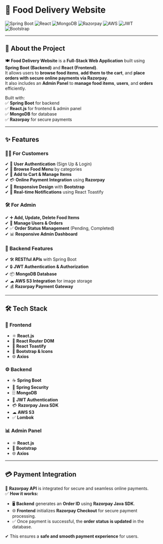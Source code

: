 # 🍕 Food Delivery Website

![Spring Boot](https://img.shields.io/badge/Backend-SpringBoot-green)
![React](https://img.shields.io/badge/Frontend-React-blue)
![MongoDB](https://img.shields.io/badge/Database-MongoDB-green)
![Razorpay](https://img.shields.io/badge/Payment-Razorpay-orange)
![AWS](https://img.shields.io/badge/Storage-AWS%20S3-yellow)
![JWT](https://img.shields.io/badge/Auth-JWT-red)
![Bootstrap](https://img.shields.io/badge/UI-Bootstrap-purple)

---

## 📖 **About the Project**

🍽 **Food Delivery Website** is a **Full-Stack Web Application** built using **Spring Boot (Backend)** and **React (Frontend)**.  
It allows users to **browse food items**, **add them to the cart**, and **place orders with secure online payments via Razorpay**.  
It also includes an **Admin Panel** to **manage food items**, **users**, and **orders** efficiently.


Built with:  
✅ **Spring Boot** for backend  
✅ **React.js** for frontend & admin panel  
✅ **MongoDB** for database  
✅ **Razorpay** for secure payments  

---

## ✨ **Features**

### 👨‍🍳 **For Customers**
✔ 🔐 **User Authentication** (Sign Up & Login)  
✔ 🍔 **Browse Food Menu** by categories  
✔ 🛒 **Add to Cart & Manage Items**  
✔ 💳 **Online Payment Integration** using **Razorpay**  
✔ 📱 **Responsive Design** with **Bootstrap**  
✔ 🔔 **Real-time Notifications** using React Toastify  

### 🛠 **For Admin**
✔ ➕ **Add, Update, Delete Food Items**  
✔ 👥 **Manage Users & Orders**  
✔ ✅ **Order Status Management** (Pending, Completed)  
✔ 📊 **Responsive Admin Dashboard**  

### 🔗 **Backend Features**
✔ 🛠 **RESTful APIs** with Spring Boot  
✔ 🔒 **JWT Authentication & Authorization**  
✔ 📦 **MongoDB Database**  
✔ ☁ **AWS S3 Integration** for image storage  
✔ 💰 **Razorpay Payment Gateway**  

---

## 🛠 **Tech Stack**

### 🎨 **Frontend**
- ⚛ **React.js**  
- 🔗 **React Router DOM**  
- 🔔 **React Toastify**  
- 🎨 **Bootstrap & Icons**  
- 🌐 **Axios**  

### ⚙ **Backend**
- ☕ **Spring Boot**  
- 🔐 **Spring Security**  
- 🗄 **MongoDB**  
- 🔑 **JWT Authentication**  
- 💳 **Razorpay Java SDK**  
- ☁ **AWS S3**  
- ✅ **Lombok**  

### 📊 **Admin Panel**
- ⚛ **React.js**  
- 🎨 **Bootstrap**  
- 🌐 **Axios**  

---

## 💳 **Payment Integration**

🔗 **Razorpay API** is integrated for secure and seamless online payments.  
✅ **How it works:**  
- 🖥 **Backend** generates an **Order ID** using **Razorpay Java SDK**.  
- 🌐 **Frontend** initializes **Razorpay Checkout** for secure payment processing.  
- ✅ Once payment is successful, the **order status is updated** in the database.  

✔ This ensures a **safe and smooth payment experience** for users.

